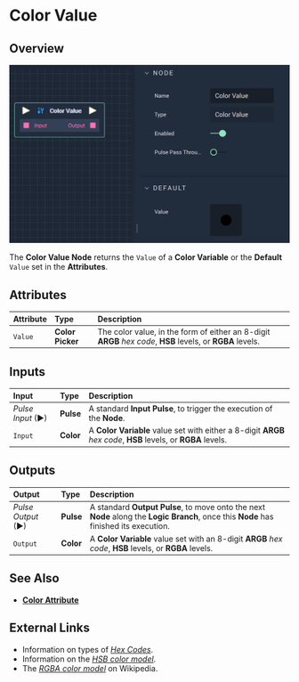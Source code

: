 # Color Value

## Overview

![The Color Value Node.](../../.gitbook/assets/colorvalue.png)

The **Color Value Node** returns the `Value` of a **Color Variable** or the **Default** `Value` set in the **Attributes**.

## Attributes

| Attribute | Type | Description |
| :--- | :--- | :--- |
| `Value` | **Color Picker** | The color value, in the form of either an 8-digit **ARGB** _hex code_, **HSB** levels, or **RGBA** levels. |

## Inputs

| Input | Type | Description |
| :--- | :--- | :--- |
| _Pulse Input_ \(►\) | **Pulse** | A standard **Input Pulse**, to trigger the execution of the **Node**. |
| `Input` | **Color** | A **Color Variable** value set with either a 8-digit **ARGB** _hex code_, **HSB** levels, or **RGBA** levels. |

## Outputs

| Output | Type | Description |
| :--- | :--- | :--- |
| _Pulse Output_ \(►\) | **Pulse** | A standard **Output Pulse**, to move onto the next **Node** along the **Logic Branch**, once this **Node** has finished its execution. |
| `Output` | **Color** | A **Color Variable** value set with an 8-digit **ARGB** _hex code_, **HSB** levels, or **RGBA** levels. |

## See Also

* [**Color Attribute**](https://docs.incari.com/incari-studio/getting-started/attributes/attribute-types/color-attribute)

## External Links

* Information on types of [_Hex Codes_](https://www.color-hex.com/).
* Information on the [_HSB color model_](http://teemutalja.com/blog/hsb-color-model-visual-guide/).
* The [_RGBA color model_](https://en.wikipedia.org/wiki/RGBA_color_model) on Wikipedia. 

